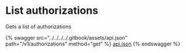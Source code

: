 # List authorizations

Gets a list of authorizations

{% swagger src="../../../../.gitbook/assets/api.json" path="/v1/authorizations" method="get" %}
[api.json](../../../../.gitbook/assets/api.json)
{% endswagger %}
